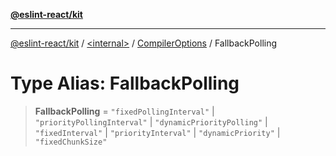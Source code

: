 [**@eslint-react/kit**](../../../../README.md)

***

[@eslint-react/kit](../../../../README.md) / [\<internal\>](../../../README.md) / [CompilerOptions](../README.md) / FallbackPolling

# Type Alias: FallbackPolling

> **FallbackPolling** = `"fixedPollingInterval"` \| `"priorityPollingInterval"` \| `"dynamicPriorityPolling"` \| `"fixedInterval"` \| `"priorityInterval"` \| `"dynamicPriority"` \| `"fixedChunkSize"`
